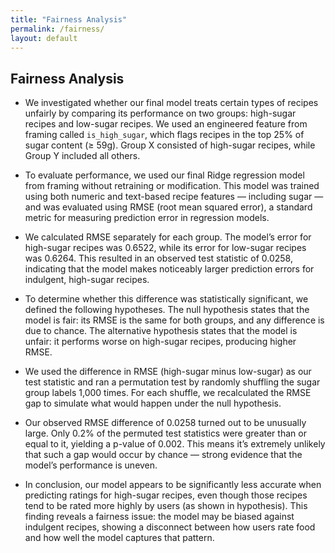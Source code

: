 ```yaml
---
title: "Fairness Analysis"
permalink: /fairness/
layout: default
---
```


## Fairness Analysis

- We investigated whether our final model treats certain types of recipes unfairly by comparing its performance on two groups: high-sugar recipes and low-sugar recipes. We used an engineered feature from framing called `is_high_sugar`, which flags recipes in the top 25% of sugar content (≥ 59g). Group X consisted of high-sugar recipes, while Group Y included all others.

- To evaluate performance, we used our final Ridge regression model from framing without retraining or modification. This model was trained using both numeric and text-based recipe features — including sugar — and was evaluated using RMSE (root mean squared error), a standard metric for measuring prediction error in regression models.

- We calculated RMSE separately for each group. The model’s error for high-sugar recipes was 0.6522, while its error for low-sugar recipes was 0.6264. This resulted in an observed test statistic of 0.0258, indicating that the model makes noticeably larger prediction errors for indulgent, high-sugar recipes.

- To determine whether this difference was statistically significant, we defined the following hypotheses. The null hypothesis states that the model is fair: its RMSE is the same for both groups, and any difference is due to chance. The alternative hypothesis states that the model is unfair: it performs worse on high-sugar recipes, producing higher RMSE.

- We used the difference in RMSE (high-sugar minus low-sugar) as our test statistic and ran a permutation test by randomly shuffling the sugar group labels 1,000 times. For each shuffle, we recalculated the RMSE gap to simulate what would happen under the null hypothesis.

- Our observed RMSE difference of 0.0258 turned out to be unusually large. Only 0.2% of the permuted test statistics were greater than or equal to it, yielding a p-value of 0.002. This means it’s extremely unlikely that such a gap would occur by chance — strong evidence that the model’s performance is uneven.

- In conclusion, our model appears to be significantly less accurate when predicting ratings for high-sugar recipes, even though those recipes tend to be rated more highly by users (as shown in hypothesis). This finding reveals a fairness issue: the model may be biased against indulgent recipes, showing a disconnect between how users rate food and how well the model captures that pattern.

